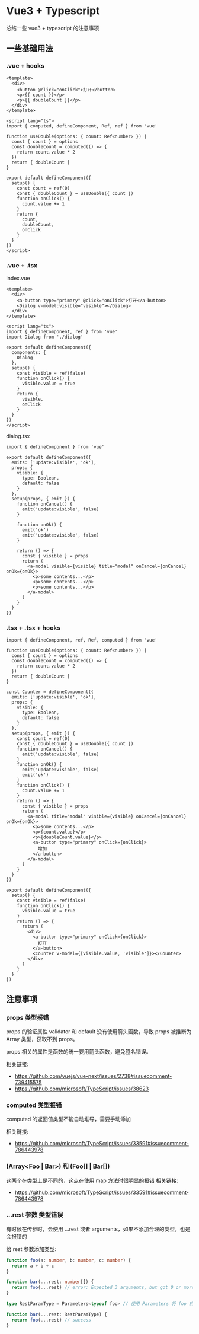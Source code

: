 # Vue3 + Typescript
总结一些 vue3 + typescript 的注意事项

## 一些基础用法
### .vue + hooks
```vue
<template>
  <div>
    <button @click="onClick">打开</button>
    <p>{{ count }}</p>
    <p>{{ doubleCount }}</p>
  </div>
</template>

<script lang="ts">
import { computed, defineComponent, Ref, ref } from 'vue'

function useDouble(options: { count: Ref<number> }) {
  const { count } = options
  const doubleCount = computed(() => {
    return count.value * 2
  })
  return { doubleCount }
}

export default defineComponent({
  setup() {
    const count = ref(0)
    const { doubleCount } = useDouble({ count })
    function onClick() {
      count.value += 1
    }
    return {
      count,
      doubleCount,
      onClick
    }
  }
})
</script>
```

### .vue + .tsx
index.vue
```vue
<template>
  <div>
    <a-button type="primary" @click="onClick">打开</a-button>
    <Dialog v-model:visible="visible"></Dialog>
  </div>
</template>

<script lang="ts">
import { defineComponent, ref } from 'vue'
import Dialog from './dialog'

export default defineComponent({
  components: {
    Dialog
  },
  setup() {
    const visible = ref(false)
    function onClick() {
      visible.value = true
    }
    return {
      visible,
      onClick
    }
  }
})
</script>
```

dialog.tsx
```tsx
import { defineComponent } from 'vue'

export default defineComponent({
  emits: ['update:visible', 'ok'],
  props: {
    visible: {
      type: Boolean,
      default: false
    }
  },
  setup(props, { emit }) {
    function onCancel() {
      emit('update:visible', false)
    }

    function onOk() {
      emit('ok')
      emit('update:visible', false)
    }

    return () => {
      const { visible } = props
      return (
        <a-modal visible={visible} title="modal" onCancel={onCancel} onOk={onOk}>
          <p>some contents...</p>
          <p>some contents...</p>
          <p>some contents...</p>
        </a-modal>
      )
    }
  }
})
```

### .tsx + .tsx + hooks
```tsx
import { defineComponent, ref, Ref, computed } from 'vue'

function useDouble(options: { count: Ref<number> }) {
  const { count } = options
  const doubleCount = computed(() => {
    return count.value * 2
  })
  return { doubleCount }
}

const Counter = defineComponent({
  emits: ['update:visible', 'ok'],
  props: {
    visible: {
      type: Boolean,
      default: false
    }
  },
  setup(props, { emit }) {
    const count = ref(0)
    const { doubleCount } = useDouble({ count })
    function onCancel() {
      emit('update:visible', false)
    }
    function onOk() {
      emit('update:visible', false)
      emit('ok')
    }
    function onClick() {
      count.value += 1
    }
    return () => {
      const { visible } = props
      return (
        <a-modal title="modal" visible={visible} onCancel={onCancel} onOk={onOk}>
          <p>some contents...</p>
          <p>{count.value}</p>
          <p>{doubleCount.value}</p>
          <a-button type="primary" onClick={onClick}>
            增加
          </a-button>
        </a-modal>
      )
    }
  }
})

export default defineComponent({
  setup() {
    const visible = ref(false)
    function onClick() {
      visible.value = true
    }
    return () => {
      return (
        <div>
          <a-button type="primary" onClick={onClick}>
            打开
          </a-button>
          <Counter v-model={[visible.value, 'visible']}></Counter>
        </div>
      )
    }
  }
})
```

## 注意事项
### props 类型报错
props 的验证属性 validator 和 default 没有使用箭头函数，导致 props 被推断为 Array 类型，获取不到 props。

props 相关的属性是函数的统一要用箭头函数，避免签名错误。

相关链接:
- https://github.com/vuejs/vue-next/issues/2738#issuecomment-739415575
- https://github.com/microsoft/TypeScript/issues/38623

### computed 类型报错
computed 的返回值类型不能自动堆导，需要手动添加

相关链接:
- https://github.com/microsoft/TypeScript/issues/33591#issuecomment-786443978

### (Array<Foo | Bar>) 和 (Foo[] | Bar[])
这两个在类型上是不同的，这点在使用 map 方法时很明显的报错
相关链接:
- https://github.com/microsoft/TypeScript/issues/33591#issuecomment-786443978

### ...rest 参数 类型错误
有时候在传参时，会使用 ...rest 或者 arguments，如果不添加合理的类型，也是会报错的

给 rest 参数添加类型: 
```ts
function foo(a: number, b: number, c: number) {
  return a + b + c
}

function bar(...rest: number[]) {
  return foo(...rest) // error: Expected 3 arguments, but got 0 or more.
}

type RestParamType = Parameters<typeof foo> // 使用 Parameters 将 foo 的参数类型挖出来

function bar(...rest: RestParamType) {
  return foo(...rest) // success
}
```
